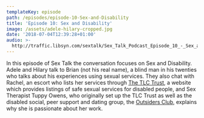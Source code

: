 ```yaml
---
templateKey: episode
path: /episodes/episode-10-Sex-and-Disability
title: 'Episode 10: Sex and Disability'
image: /assets/adele-hilary-cropped.jpg
date: '2018-07-04T12:39:28+01:00'
audio: >-
  http://traffic.libsyn.com/sextalk/Sex_Talk_Podcast_Episode_10_-_Sex_and_Disability.mp3
---
```

In this episode of Sex Talk the conversation focuses on Sex and Disability. Adele and Hilary talk to Brian (not his real name), a blind man in his twenties who talks about his experiences using sexual services. They also chat with Rachel, an escort who lists her services through [The TLC Trust](http://tlc-trust.org.uk/), a website which provides listings of safe sexual services for disabled people, and Sex Therapist Tuppy Owens, who originally set up the TLC Trust as well as the disabled social, peer support and dating group, the [Outsiders Club](http://www.outsiders.org.uk/outsidersclub/), explains why she is passionate about her work.
